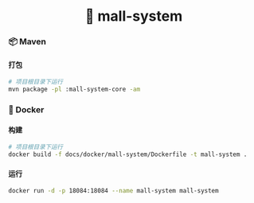 <h1 align="center">🏪 mall-system</h1>

### 📦 Maven

#### 打包

```bash
# 项目根目录下运行
mvn package -pl :mall-system-core -am
```

### 🐳 Docker

#### 构建

```bash
# 项目根目录下运行
docker build -f docs/docker/mall-system/Dockerfile -t mall-system .
```

#### 运行

```bash
docker run -d -p 18084:18084 --name mall-system mall-system
```
